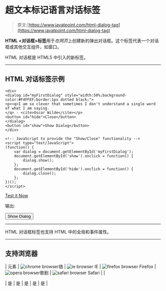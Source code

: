 # 超文本标记语言对话标签

> 原文:[https://www.javatpoint.com/html-dialog-tag](https://www.javatpoint.com/html-dialog-tag)

**HTML <对话框>标签**用于*在网页*上创建新的弹出对话框。这个标签代表一个对话框或其他交互组件，如窗口。

<dialog>元素使用一个叫做 open 布尔属性来激活元素，并方便用户与其交互。</dialog>

HTML 对话框是 HTML5 中引入的新标签。

* * *

## HTML 对话标签示例

```
<div>
<dialog id="myFirstDialog" style="width:50%;background-color:#F4FFEF;border:1px dotted black;">
<p><q>I am so clever that sometimes I don't understand a single word of what I am saying. 
</q> - <cite>Oscar Wilde</cite></p>
<button id="hide">Close</button>
</dialog>
<button id="show">Show Dialog</button>
</div>

<!-- JavaScript to provide the "Show/Close" functionality -->
<script type="text/JavaScript">
(function() {  
    var dialog = document.getElementById('myFirstDialog');  
    document.getElementById('show').onclick = function() {  
        dialog.show();  
    };  
    document.getElementById('hide').onclick = function() {  
        dialog.close();  
    };  
})(); 
</script>

```

[Test it Now](https://www.javatpoint.com/oprweb/test.jsp?filename=htmldialogtag1)

输出:

 <dialog id="myFirstDialog" style="width:50%;background-color:#F4FFEF;border:1px dotted black;"><q>我太聪明了，有时候我一句话也听不懂。</q> - <cite>奥斯卡·王尔德</cite>

<button id="hide">Close</button></dialog> <button id="show">Show Dialog</button>

* * *

HTML 对话框标签也支持 HTML 中的全局和事件属性。

* * *

## 支持浏览器

| 元素 | ![chrome browser](../Images/4fbdc93dc2016c5049ed108e7318df19.png)铬 | ![ie browser](../Images/83dd23df1fe8373fd5bf054b2c1dd88b.png) IE | ![firefox browser](../Images/4f001fff393888a8a807ed29b28145d1.png) Firefox | ![opera browser](../Images/6cad4a592cc69a052056a0577b4aac65.png)歌剧 | ![safari browser](../Images/a0f6a9711a92203c5dc5c127fe9c9fca.png) Safari |
| <dialog></dialog> | 是 | 是 | 是 | 是 | 是 |